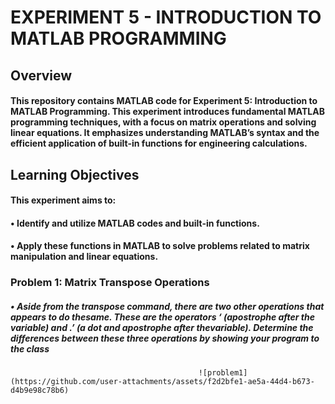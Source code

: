 # EXPERIMENT 5 - INTRODUCTION TO MATLAB PROGRAMMING

## Overview
#### This repository contains MATLAB code for Experiment 5: Introduction to MATLAB Programming. This experiment introduces fundamental MATLAB programming techniques, with a focus on matrix operations and solving linear equations. It emphasizes understanding MATLAB’s syntax and the efficient application of built-in functions for engineering calculations.
## Learning Objectives 
#### This experiment aims to:
#### •	Identify and utilize MATLAB codes and built-in functions.
#### •	Apply these functions in MATLAB to solve problems related to matrix manipulation and linear equations.

### Problem 1: Matrix Transpose Operations
##### •	Aside from the transpose command, there are two other operations that appears to do thesame. These are the operators ‘ (apostrophe after the variable) and .’ (a dot and apostrophe after thevariable). Determine the differences between these three operations by showing your program to the class
                                              ![problem1](https://github.com/user-attachments/assets/f2d2bfe1-ae5a-44d4-b673-d4b9e98c78b6)



